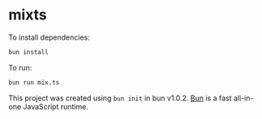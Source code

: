 # mixts

To install dependencies:

```bash
bun install
```

To run:

```bash
bun run mix.ts
```

This project was created using `bun init` in bun v1.0.2. [Bun](https://bun.sh) is a fast all-in-one JavaScript runtime.
